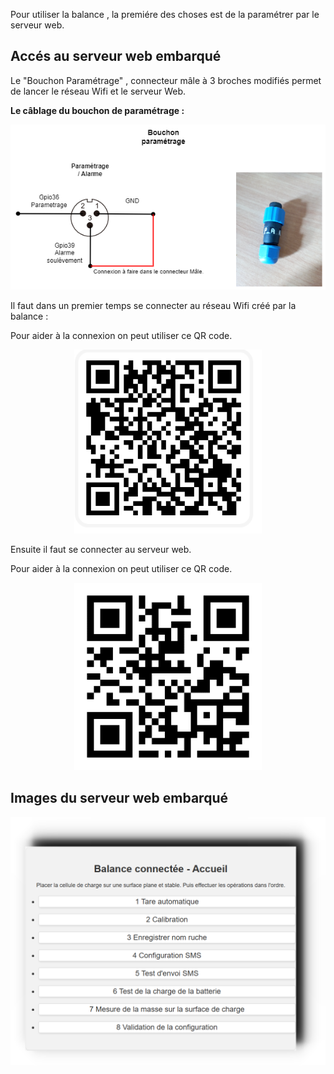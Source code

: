 Pour utiliser la balance , la premiére des choses est de la paramétrer par le serveur web.
## Accés au serveur web embarqué

Le "Bouchon Paramétrage" , connecteur mâle à 3 broches modifiés permet de lancer le réseau Wifi et le serveur Web. 

**Le câblage du bouchon de paramétrage :**

<p align="center">
<img  class="center" alt="Bouchon"  src="https://github.com/herve-tourrel/balance_connecte1/blob/main/Images/Bouchon_parametrage.drawio.png">
</p>

Il faut dans un premier temps se connecter au réseau Wifi créé par la balance :

Pour aider à la connexion on peut utiliser ce QR code.

<p align="center">
<img width="300" class="center" alt="QR_code"  src="https://github.com/herve-tourrel/balance_connecte1/blob/main/Images/QR_Bal_Con_07.png">
</p>


Ensuite il faut se connecter au serveur web.

Pour aider à la connexion on peut utiliser ce QR code.

<p align="center">
<img width="300" class="center" alt="QR_code"  src="https://github.com/herve-tourrel/balance_connecte1/blob/main/Images/QR_192_168_1_1.png">
</p>

## Images du serveur web embarqué


![Accueil](https://github.com/herve-tourrel/balance_connecte1/blob/main/Images/0_accueil.png)






